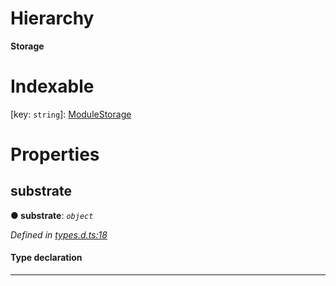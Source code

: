 

# Hierarchy

**Storage**

# Indexable

\[key: `string`\]:&nbsp;[ModuleStorage](_types_d_.modulestorage.md)
# Properties

<a id="substrate"></a>

##  substrate

**● substrate**: *`object`*

*Defined in [types.d.ts:18](https://github.com/polkadot-js/api/blob/82baafb/packages/type-storage/src/types.d.ts#L18)*

#### Type declaration

___

